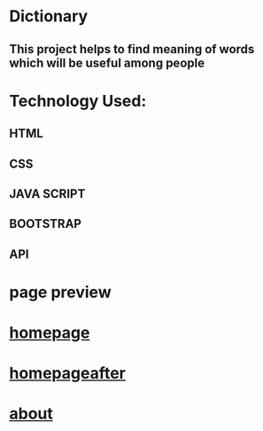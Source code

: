 # Dictionary
## This project helps to find meaning of words which will be useful among people
# Technology Used:
## HTML
## CSS
## JAVA SCRIPT
## BOOTSTRAP
## API
# page preview
# [homepage](./homeimgbefore.png)
# [homepageafter](./homeafterseacrch.png)
# [about](./about.png)